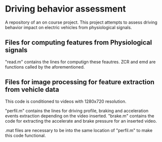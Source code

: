 # Driving behavior assessment

A repository of an on course project. This project attempts to assess driving behavior impact on electric vehicles from physiological signals.

## Files for computing features from Physiological signals

"read.m" contains the lines for computign these feautres. ZCR and emd are functions called by the aforementioned.

## Files for image processing for feature extraction from vehicle data
 
 This code is conditioned to videos with 1280x720 resolution.
 
"perfil.m" contains the lines for driving profile, braking and acceleration events extraction depending on the video inserted.
"brake.m" contains the code for extracting the accelerate and brake pressure for an inserted video.

.mat files are necessary to be into the same location of "perfil.m" to make this code functional.
